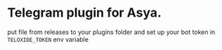 # Telegram plugin for Asya.

put file from releases to your plugins folder and set up your bot token in
`TELOXIDE_TOKEN` env variable
